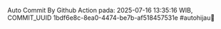 Auto Commit By Github Action pada: 2025-07-16 13:35:16 WIB, COMMIT_UUID 1bdf6e8c-8ea0-4474-be7b-af518457531e #autohijau🗿
